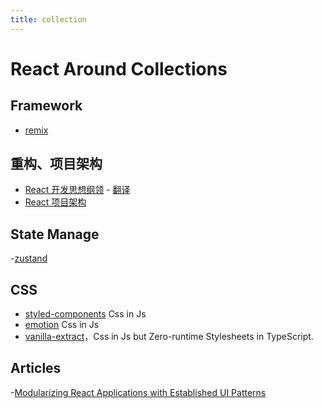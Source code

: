 ```yaml
---
title: collection
---
```


# React Around Collections


## Framework

- [remix](https://remix.run/)

## 重构、项目架构

- [React 开发思想纲领](https://github.com/mithi/react-philosophies) - [翻译](https://juejin.cn/post/7076244324614144014)
- [React 项目架构](https://github.com/alan2207/bulletproof-react)


## State Manage
-[zustand](https://github.com/pmndrs/zustand)

## CSS

- [styled-components](https://styled-components.com/) Css in Js
- [emotion](https://emotion.sh/docs/introduction) Css in Js
- [vanilla-extract](https://github.com/vanilla-extract-css/vanilla-extract)，Css in Js but Zero-runtime Stylesheets in TypeScript.

## Articles

-[Modularizing React Applications with Established UI Patterns](https://martinfowler.com/articles/modularizing-react-apps.html)
